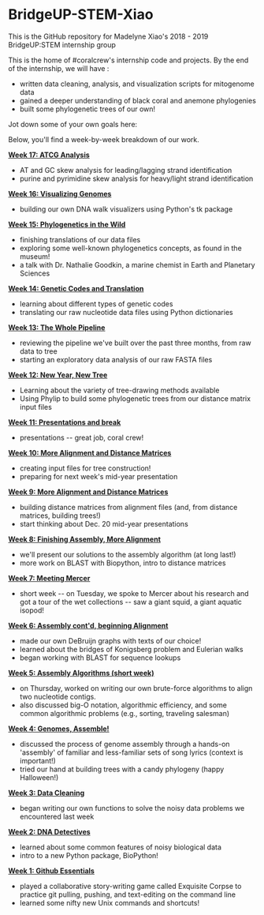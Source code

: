 # BridgeUP-STEM-Xiao

This is the GitHub repository for Madelyne Xiao's 2018 - 2019 BridgeUP:STEM internship group

This is the home of #coralcrew's internship code and projects. By the end of the internship, we will have :

- written data cleaning, analysis, and visualization scripts for mitogenome data
- gained a deeper understanding of black coral and anemone phylogenies
- built some phylogenetic trees of our own!

Jot down some of your own goals here: 


Below, you'll find a week-by-week breakdown of our work. 


[__Week 17: ATCG Analysis__](https://github.com/amnh/BridgeUP-STEM-Xiao/tree/master/blackcoral/week-17)
- AT and GC skew analysis for leading/lagging strand identification
- purine and pyrimidine skew analysis for heavy/light strand identification


[__Week 16: Visualizing Genomes__](https://github.com/amnh/BridgeUP-STEM-Xiao/tree/master/blackcoral/week-16)
- building our own DNA walk visualizers using Python's tk package


[__Week 15: Phylogenetics in the Wild__](https://github.com/amnh/BridgeUP-STEM-Xiao/tree/master/blackcoral/week-15)
- finishing translations of our data files
- exploring some well-known phylogenetics concepts, as found in the museum!
- a talk with Dr. Nathalie Goodkin, a marine chemist in Earth and Planetary Sciences


[__Week 14: Genetic Codes and Translation__](https://github.com/amnh/BridgeUP-STEM-Xiao/tree/master/blackcoral/week-14)
- learning about different types of genetic codes
- translating our raw nucleotide data files using Python dictionaries


[__Week 13: The Whole Pipeline__](https://github.com/amnh/BridgeUP-STEM-Xiao/tree/master/blackcoral/week-13)
- reviewing the pipeline we've built over the past three months, from raw data to tree
- starting an exploratory data analysis of our raw FASTA files


[__Week 12: New Year, New Tree__](https://github.com/amnh/BridgeUP-STEM-Xiao/tree/master/blackcoral/week-12)
- Learning about the variety of tree-drawing methods available
- Using Phylip to build some phylogenetic trees from our distance matrix input files


[__Week 11: Presentations and break__](https://github.com/amnh/BridgeUP-STEM-Xiao/tree/master/blackcoral/week-11)
- presentations -- great job, coral crew!


[__Week 10: More Alignment and Distance Matrices__](https://github.com/amnh/BridgeUP-STEM-Xiao/tree/master/blackcoral/week-10)
- creating input files for tree construction!
- preparing for next week's mid-year presentation


[__Week 9: More Alignment and Distance Matrices__](https://github.com/amnh/BridgeUP-STEM-Xiao/tree/master/blackcoral/week-9)
- building distance matrices from alignment files (and, from distance matrices, building trees!)
- start thinking about Dec. 20 mid-year presentations


[__Week 8: Finishing Assembly, More Alignment__](https://github.com/amnh/BridgeUP-STEM-Xiao/tree/master/blackcoral/week-8)
- we'll present our solutions to the assembly algorithm (at long last!)
- more work on BLAST with Biopython, intro to distance matrices


[__Week 7: Meeting Mercer__](https://github.com/amnh/BridgeUP-STEM-Xiao/tree/master/blackcoral/week-7)
- short week -- on Tuesday, we spoke to Mercer about his research and got a tour of the wet collections -- saw a giant squid, a giant aquatic isopod!


[__Week 6: Assembly cont'd, beginning Alignment__](https://github.com/amnh/BridgeUP-STEM-Xiao/tree/master/blackcoral/week-6)
- made our own DeBruijn graphs with texts of our choice!
- learned about the bridges of Konigsberg problem and Eulerian walks
- began working with BLAST for sequence lookups


[__Week 5: Assembly Algorithms (short week)__](https://github.com/amnh/BridgeUP-STEM-Xiao/tree/master/blackcoral/week-5)
- on Thursday, worked on writing our own brute-force algorithms to align two nucleotide contigs. 
- also discussed big-O notation, algorithmic efficiency, and some common algorithmic problems (e.g., sorting, traveling salesman)


[__Week 4: Genomes, Assemble!__](https://github.com/amnh/BridgeUP-STEM-Xiao/tree/master/blackcoral/week-4)
- discussed the process of genome assembly through a hands-on 'assembly' of familiar and less-familiar sets of song lyrics (context is important!) 
- tried our hand at building trees with a candy phylogeny (happy Halloween!)


[__Week 3: Data Cleaning__](https://github.com/amnh/BridgeUP-STEM-Xiao/tree/master/blackcoral/week-3)
- began writing our own functions to solve the noisy data problems we encountered last week 


[__Week 2: DNA Detectives__](https://github.com/amnh/BridgeUP-STEM-Xiao/tree/master/blackcoral/week-2)
- learned about some common features of noisy biological data
- intro to a new Python package, BioPython!


[__Week 1: Github Essentials__](https://github.com/amnh/BridgeUP-STEM-Xiao/tree/master/blackcoral/week-1)
- played a collaborative story-writing game called Exquisite Corpse to practice git pulling, pushing, and text-editing on the command line
- learned some nifty new Unix commands and shortcuts!




